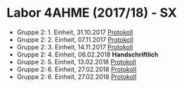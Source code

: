 # Labor 4AHME (2017/18) - SX

* Gruppe 2: 1. Einheit, 31.10.2017 [Protokoll](https://github.com/HTLMechatronics/m14-la1-sx/blob/murlom14/murlom14/Protokoll_31-10-2017.md)
* Gruppe 2: 2. Einheit, 07.11.2017 [Protokoll](https://github.com/HTLMechatronics/m14-la1-sx/blob/murlom14/murlom14/Protokoll_7-11-2017.md)
* Gruppe 2: 3. Einheit, 14.11.2017 [Protokoll](https://github.com/HTLMechatronics/m14-la1-sx/blob/murlom14/murlom14/Protokoll_14-11-2017.md)
* Gruppe 2: 4. Einheit, 06.02.2018 **Handschriftlich**
* Gruppe 2: 5. Einheit, 13.02.2018 [Protokoll](https://github.com/HTLMechatronics/m14-la1-sx/blob/murlom14/murlom14/Protokoll_13-02-2018.md)
* Gruppe 2: 6. Einheit, 27.02.2018 [Protokoll](https://github.com/HTLMechatronics/m14-la1-sx/blob/murlom14/murlom14/Protokoll_27-02-2018.md)
* Gruppe 2: 6. Einheit, 27.02.2018 [Protokoll](https://github.com/HTLMechatronics/m14-la1-sx/blob/murlom14/murlom14/Protokoll_24-04-2018.md)
